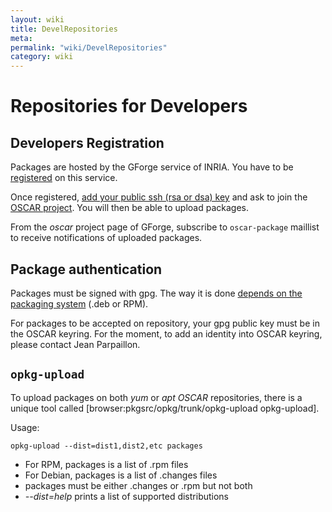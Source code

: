 ```yaml
---
layout: wiki
title: DevelRepositories
meta: 
permalink: "wiki/DevelRepositories"
category: wiki
---
```

<!-- Name: DevelRepositories -->
<!-- Version: 2 -->
<!-- Author: jparpail -->

# Repositories for Developers

## Developers Registration

Packages are hosted by the GForge service of INRIA. You have to be [registered](http://gforge.inria.fr/account/register.php) on this service.

Once registered, [add your public ssh (rsa or dsa) key](https://gforge.inria.fr/account/editsshkeys.php) and ask to join the [OSCAR project](https://gforge.inria.fr/projects/oscar). You will then be able to upload packages.

From the *oscar* project page of GForge, subscribe to `oscar-package` maillist to receive notifications of uploaded packages.

## Package authentication

Packages must be signed with gpg. The way it is done [depends on the packaging system](Packaging#PackageSignature) (.deb or RPM).

For packages to be accepted on repository, your gpg public key must be in the OSCAR keyring. For the moment, to add an identity into OSCAR keyring, please contact Jean Parpaillon.

## `opkg-upload`

To upload packages on both _yum_ or _apt_ *OSCAR* repositories, there is a unique tool called [browser:pkgsrc/opkg/trunk/opkg-upload opkg-upload].

Usage:


    opkg-upload --dist=dist1,dist2,etc packages

 * For RPM, packages is a list of .rpm files
 * For Debian, packages is a list of .changes files
 * packages must be either .changes or .rpm but not both
 * _--dist=help_ prints a list of supported distributions

